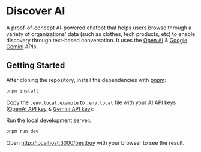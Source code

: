 # Discover AI

A proof-of-concept AI-powered chatbot that helps users browse through a variety of organizations' data (such as clothes, tech products, etc) to enable discovery through text-based conversation. It uses the [Open AI](https://platform.openai.com/) & [Google Gemini](https://ai.google.dev/) APIs.

## Getting Started

After cloning the repository, install the dependencies with [pnpm](https://pnpm.io/):

```bash
pnpm install
```

Copy the `.env.local.example` to `.env.local` file with your AI API keys ([OpenAI API key](https://help.openai.com/en/articles/4936850-where-do-i-find-my-api-key) & [Gemini API key](https://ai.google.dev/gemini-api/docs/api-key)):

Run the local development server:

```bash
pnpm run dev
```

Open [http://localhost:3000/bestbuy](http://localhost:3000/bestuy) with your browser to see the result.
